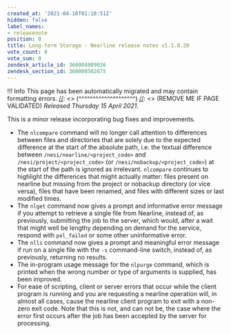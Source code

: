 ```yaml
---
created_at: '2021-04-16T01:18:51Z'
hidden: false
label_names:
- releasenote
position: 0
title: Long-term Storage - Nearline release notes v1.1.0.20
vote_count: 0
vote_sum: 0
zendesk_article_id: 360004089016
zendesk_section_id: 360000502675
---
```



[//]: <> (REMOVE ME IF PAGE VALIDATED)
[//]: <> (vvvvvvvvvvvvvvvvvvvv)
 !!! Info
     This page has been automatically migrated and may contain formatting errors.
[//]: <> (^^^^^^^^^^^^^^^^^^^^)
[//]: <> (REMOVE ME IF PAGE VALIDATED)
*Released Thursday 15 April 2021.*

This is a minor release incorporating bug fixes and improvements.

-   The `nlcompare` command will no longer call attention to differences
    between files and directories that are solely due to the expected
    difference at the start of the absolute path, i.e. the textual
    difference between `/nesi/nearline/<project_code>` and
    `/nesi/project/<project_code>` (or `/nesi/nobackup/<project_code>`)
    at the start of the path is ignored as irrelevant. `nlcompare`
    continues to highlight the differences that might actually matter:
    files present on nearline but missing from the project or nobackup
    directory (or vice versa), files that have been renamed, and files
    with different sizes or last modified times.
-   The `nlget` command now gives a prompt and informative error message
    if you attempt to retrieve a single file from Nearline, instead of,
    as previously, submitting the job to the server, which would, after
    a wait that might well be lengthy depending on demand for the
    service, respond with `pol_failed` or some other uninformative
    error.
-   The `nlls` command now gives a prompt and meaningful error message
    if run on a single file with the `-s` command-line switch, instead
    of, as previously, returning no results.
-   The in-program usage message for the `nlpurge` command, which is
    printed when the wrong number or type of arguments is supplied, has
    been improved.
-   For ease of scripting, client or server errors that occur while the
    client program is running and you are requesting a nearline
    operation will, in almost all cases, cause the nearline client
    program to exit with a non-zero exit code. Note that this is not,
    and can not be, the case where the error first occurs after the job
    has been accepted by the server for processing.
